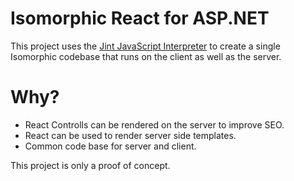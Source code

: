 # Isomorphic React for ASP.NET

This project uses the [Jint JavaScript Interpreter](https://github.com/sebastienros/jint) to create a single
Isomorphic codebase that runs on the client as well as the server.

# Why?

* React Controlls can be rendered on the server to improve SEO.
* React can be used to render server side templates.
* Common code base for server and client.

This project is only a proof of concept.
